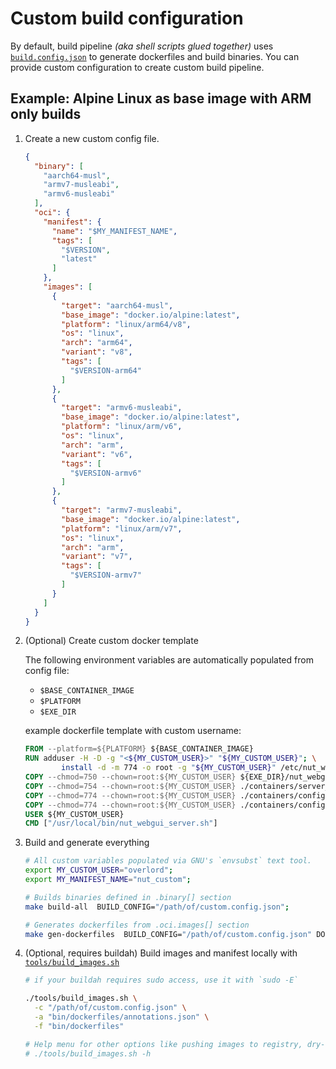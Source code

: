 # Custom build configuration

By default, build pipeline *(aka shell scripts glued together)* uses [`build.config.json`](build.config.json) to 
generate dockerfiles and build binaries. You can provide custom configuration to create custom build pipeline.

## Example: Alpine Linux as base image with ARM only builds

1. Create a new custom config file.

    ```json
    {
      "binary": [
        "aarch64-musl",
        "armv7-musleabi",
        "armv6-musleabi"
      ],
      "oci": {
        "manifest": {
          "name": "$MY_MANIFEST_NAME",
          "tags": [
            "$VERSION",
            "latest"
          ]
        },
        "images": [
          {
            "target": "aarch64-musl",
            "base_image": "docker.io/alpine:latest",
            "platform": "linux/arm64/v8",
            "os": "linux",
            "arch": "arm64",
            "variant": "v8",
            "tags": [
              "$VERSION-arm64"
            ]
          },
          {
            "target": "armv6-musleabi",
            "base_image": "docker.io/alpine:latest",
            "platform": "linux/arm/v6",
            "os": "linux",
            "arch": "arm",
            "variant": "v6",
            "tags": [
              "$VERSION-armv6"
            ]
          },
          {
            "target": "armv7-musleabi",
            "base_image": "docker.io/alpine:latest",
            "platform": "linux/arm/v7",
            "os": "linux",
            "arch": "arm",
            "variant": "v7",
            "tags": [
              "$VERSION-armv7"
            ]
          }
        ]
      }
    }
    ```

2. (Optional) Create custom docker template

    The following environment variables are automatically populated from config file:
    - `$BASE_CONTAINER_IMAGE`
    - `$PLATFORM`
    - `$EXE_DIR`

    example dockerfile template with custom username:
    ```dockerfile
    FROM --platform=${PLATFORM} ${BASE_CONTAINER_IMAGE}
    RUN adduser -H -D -g "<${MY_CUSTOM_USER}>" "${MY_CUSTOM_USER}"; \
            install -d -m 774 -o root -g "${MY_CUSTOM_USER}" /etc/nut_webgui
    COPY --chmod=750 --chown=root:${MY_CUSTOM_USER} ${EXE_DIR}/nut_webgui /usr/local/bin/nut_webgui
    COPY --chmod=754 --chown=root:${MY_CUSTOM_USER} ./containers/server_start.sh /usr/local/bin/nut_webgui_server.sh
    COPY --chmod=774 --chown=root:${MY_CUSTOM_USER} ./containers/config.toml /etc/nut_webgui/config.toml
    COPY --chmod=774 --chown=root:${MY_CUSTOM_USER} ./containers/config.toml /usr/local/share/nut_webgui/config.toml
    USER ${MY_CUSTOM_USER}
    CMD ["/usr/local/bin/nut_webgui_server.sh"]
    ```

3. Build and generate everything

    ```bash
    # All custom variables populated via GNU's `envsubst` text tool.
    export MY_CUSTOM_USER="overlord";
    export MY_MANIFEST_NAME="nut_custom";

    # Builds binaries defined in .binary[] section
    make build-all  BUILD_CONFIG="/path/of/custom.config.json";

    # Generates dockerfiles from .oci.images[] section
    make gen-dockerfiles  BUILD_CONFIG="/path/of/custom.config.json" DOCKER_TEMPLATE="/path/of/custom.docker.template";
    ```

4. (Optional, requires buildah) Build images and manifest locally with [`tools/build_images.sh`](tools/build_images.sh)

    ```bash
    # if your buildah requires sudo access, use it with `sudo -E`

    ./tools/build_images.sh \
      -c "/path/of/custom.config.json" \
      -a "bin/dockerfiles/annotations.json" \
      -f "bin/dockerfiles"

    # Help menu for other options like pushing images to registry, dry-run etc
    # ./tools/build_images.sh -h
    ```
